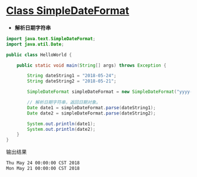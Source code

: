 # [Class SimpleDateFormat](https://docs.oracle.com/javase/8/docs/api/java/text/SimpleDateFormat.html)

- **解析日期字符串**

```java
import java.text.SimpleDateFormat;
import java.util.Date;

public class HelloWorld {

    public static void main(String[] args) throws Exception {

        String dateString1 = "2018-05-24";
        String dateString2 = "2018-05-21";

        SimpleDateFormat simpleDateFormat = new SimpleDateFormat("yyyy-MM-dd");

        // 解析日期字符串，返回日期对象。
        Date date1 = simpleDateFormat.parse(dateString1);
        Date date2 = simpleDateFormat.parse(dateString2);

        System.out.println(date1);
        System.out.println(date2);
    }
}
```

输出结果

```bash
Thu May 24 00:00:00 CST 2018
Mon May 21 00:00:00 CST 2018
```
